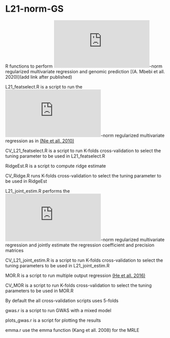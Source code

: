 # L21-norm-GS
R functions to perform ![equation](https://latex.codecogs.com/gif.latex?%5Ctext%7BL%7D_%7B21%7D)-norm regularized multivariate regression and genomic prediction [(A. Mbebi et all. 2020)](add link after published)

L21_featselect.R is a script to run the ![equation](https://latex.codecogs.com/gif.latex?%5Ctext%7BL%7D_%7B21%7D)-norm regularized multivariate regression as in [(Nie et all. 2010)](http://papers.nips.cc/paper/3988-efficient-and-robust-feature-selection-via-joint-l21-norms-minimization)

CV_L21_featselect.R is a script to run K-folds cross-validation to select the tuning parameter to be used in L21_featselect.R

RidgeEst.R is a script to compute ridge estimate

CV_Ridge.R runs K-folds cross-validation to select the tuning parameter to be used in RidgeEst

L21_joint_estim.R performs the ![equation](https://latex.codecogs.com/gif.latex?%5Ctext%7BL%7D_%7B21%7D)-norm regularized multivariate regression and jointly estimate the regression coefficient and precision matrices

CV_L21_joint_estim.R is a script to run K-folds cross-validation to select the tuning parameters to be used in L21_joint_estim.R

MOR.R is a script to run multiple output regression [(He et all. 2016)](https://academic.oup.com/bioinformatics/article/32/12/i37/2288681)

CV_MOR is a script to run K-folds cross-validation to select the tuning parameters to be used in MOR.R

By default the all cross-validation scripts uses 5-folds

gwas.r is a script to run GWAS with a mixed model

plots_gwas.r is a script for plotting the results

emma.r use the emma function (Kang et all. 2008) for the MRLE
